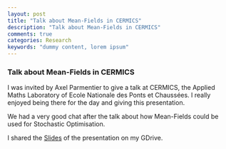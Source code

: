 ```yaml
---
layout: post
title: "Talk about Mean-Fields in CERMICS"
description: "Talk about Mean-Fields in CERMICS"
comments: true
categories: Research
keywords: "dummy content, lorem ipsum"
---
```


### Talk about Mean-Fields in CERMICS

I was invited by Axel Parmentier to give a talk at CERMICS, the Applied Maths Laboratory of Ecole Nationale des Ponts et Chaussées.
I really enjoyed being there for the day and giving this presentation.

We had a very good chat after the talk about how Mean-Fields could be used for Stochastic Optimisation.


I shared the [Slides](https://drive.google.com/file/d/0BxijKKbgC7wRSEJOMWViQkFZdGc/view?usp=sharing) of the presentation on my GDrive.
